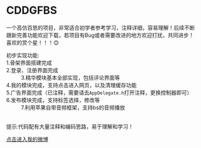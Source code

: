 # CDDGFBS
一个高仿百思的项目，非常适合初学者参考学习，注释详细，容易理解！后续不断跟新完善功能欢迎下载，若项目有Bug或者需要改进的地方欢迎打扰，共同进步！喜欢的赏个星！！！:blush: <br />

初步实现功能: <br />
           1.骨架界面搭建完成 <br />
           2.登录、注册界面完成 <br />
           3.精华模块基本全部实现，包括评论界面等 <br />
           4.我的模块完成，支持点击进入网页，以及清理缓存功能 <br />
           5.广告界面完成（已注释，需要请去`AppDelegate.h`打开注释，更换控制器即可） <br />
           6.发布模块完成，支持标签选择，修改等  <br />
           7.利用苹果自带音频框架，支持bs的音频播放 <br />
           
           
           
提示:代码配有大量注释和编码思路，易于理解和学习！ <br />

[点击进入我的微博](http://weibo.com/u/5605532343) <br />
